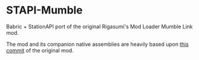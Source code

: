 # STAPI-Mumble
Babric + StationAPI port of the original Rigasumi's Mod Loader Mumble Link mod.

The mod and its companion native assemblies are heavily based upon [this commit](https://sourceforge.net/p/modmumblelink/code/72/tree/) of the original mod.
